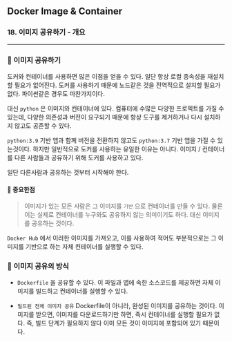 ## Docker Image & Container

### 18. 이미지 공유하기 - 개요

---

### 📌 이미지 공유하기

도커와 컨테이너를 사용하면 많은 이점을 얻을 수 있다.
일단 항상 로컬 종속성을 재설치할 필요가 없어진다. 도커를 사용하기 때문에 노드같은 것을 전역적으로 설치할 필요가 없다. 파이썬같은 경우도 마찬가지이다.

대신 `python` 은 이미지와 컨테이너에 있다.
컴퓨터에 수많은 다양한 프로젝트를 가질 수 있는데, 다양한 의존성과 버전이 요구되기 때문에 항상 도구를 제거하거나 다시 설치하지 않고도 공존할 수 있다.

`python:3.9` 기반 앱과 함께 버전을 전환하지 않고도 `python:3.7` 기반 앱을 가질 수 있는것이다. 하지만 일반적으로 도커를 사용하는 유일한 이유는 아니다.
이미지 / 컨테이너를 다른 사람들과 공유하기 위해 도커를 사용하고 있다.

일단 다른사람과 공유하는 것부터 시작해야 한다.

#### 📍 중요한점

> 이미지가 있는 모든 사람은 그 이미지를 `기반` 으로 컨테이너를 만들 수 있다.
> 물론 이는 실제로 컨테이너를 누구와도 공유하지 않는 의미이기도 하다. 대신 이미지를 공유하는 것이다.

`Docker Hub` 에서 이러한 이미지를 가져오고, 이를 사용하여 적어도 부분적으로는 그 이미지를 기반으로 하는 자체 컨테이너를 실행할 수 있다.

### 📌 이미지 공유의 방식

- `Dockerfile` 을 공유할 수 있다.
  이 파일과 앱에 속한 소스코드를 제공하면 자체 이미지를 빌드하고 컨테이너를 실행할 수 있다.

- `빌드된 전체 이미지 공유`
  Dockerfile이 아니라, 완성된 이미지를 공유하는 것이다.
  이미지를 받으면, 이미지를 다운로드하기만 하면, 즉시 컨테이너를 실행할 필요가 없다.
  즉, 빌드 단계가 필요하지 않다 이미 모든 것이 이미지에 포함되어 있기 때문이다.
